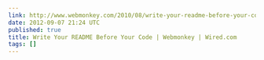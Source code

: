 ```yaml
---
link: http://www.webmonkey.com/2010/08/write-your-readme-before-your-code/
date: 2012-09-07 21:24 UTC
published: true
title: Write Your README Before Your Code | Webmonkey | Wired.com
tags: []
---
```



